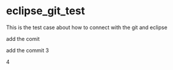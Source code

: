 # eclipse_git_test
This is the test case about how to connect with the git and eclipse

add the comit

add the commit 3

4